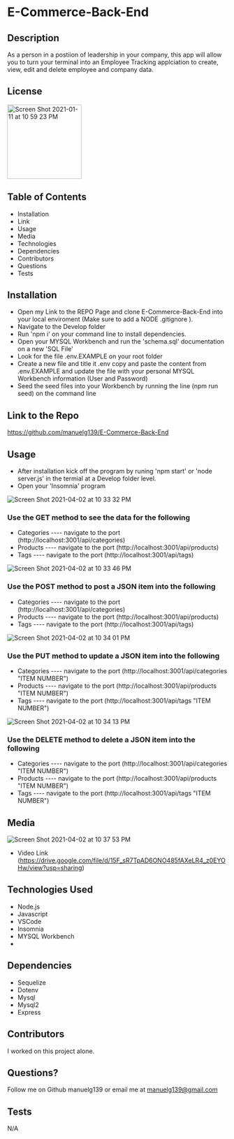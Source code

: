 # E-Commerce-Back-End

## Description

As a person in a postiion of leadership in your company, this app will allow you to turn your terminal into an Employee Tracking applciation to create, view, edit and delete employee and company data.

## License

<img width="170" alt="Screen Shot 2021-01-11 at 10 59 23 PM" src="https://img.shields.io/badge/license-MIT%20License-blue?style=flat-square">

## Table of Contents

- Installation
- Link
- Usage
- Media
- Technologies
- Dependencies
- Contributors
- Questions
- Tests

## Installation

- Open my Link to the REPO Page and clone E-Commerce-Back-End into your local enviroment (Make sure to add a NODE .gitignore ).
- Navigate to the Develop folder
- Run 'npm i' on your command line to install dependencies.
- Open your MYSQL Workbench and run the 'schema.sql' documentation on a new 'SQL File'
- Look for the file .env.EXAMPLE on your root folder
- Create a new file and title it .env copy and paste the content from .env.EXAMPLE and update the file with your personal MYSQL Workbench information (User and Password)
- Seed the seed files into your Workbench by running the line (npm run seed) on the command line

## Link to the Repo
https://github.com/manuelg139/E-Commerce-Back-End


## Usage

- After installation kick off the program by runing 'npm start' or 'node server.js' in the termial at a Develop folder level.
- Open your 'Insomnia' program



![Screen Shot 2021-04-02 at 10 33 32 PM](https://user-images.githubusercontent.com/75399668/113466804-236c1d00-9404-11eb-8fad-2fcbb9b46fa1.png)
### Use the GET method to see the data for the following

- Categories ---- navigate to the port (http://localhost:3001/api/categories)
- Products ---- navigate to the port (http://localhost:3001/api/products)
- Tags ---- navigate to the port (http://localhost:3001/api/tags)

![Screen Shot 2021-04-02 at 10 33 46 PM](https://user-images.githubusercontent.com/75399668/113466803-236c1d00-9404-11eb-9938-9d6fd0b008e1.png)
### Use the POST method to post a JSON item into the following

- Categories ---- navigate to the port (http://localhost:3001/api/categories)
- Products ---- navigate to the port (http://localhost:3001/api/products)
- Tags ---- navigate to the port (http://localhost:3001/api/tags)

![Screen Shot 2021-04-02 at 10 34 01 PM](https://user-images.githubusercontent.com/75399668/113466802-236c1d00-9404-11eb-9e51-2c1497b2ddec.png)
### Use the PUT method to update a JSON item into the following

- Categories ---- navigate to the port (http://localhost:3001/api/categories "ITEM NUMBER")
- Products ---- navigate to the port (http://localhost:3001/api/products "ITEM NUMBER")
- Tags ---- navigate to the port (http://localhost:3001/api/tags "ITEM NUMBER")

![Screen Shot 2021-04-02 at 10 34 13 PM](https://user-images.githubusercontent.com/75399668/113466801-236c1d00-9404-11eb-8fc2-8131b46530fd.png)
### Use the DELETE method to delete a JSON item into the following

- Categories ---- navigate to the port (http://localhost:3001/api/categories "ITEM NUMBER")
- Products ---- navigate to the port (http://localhost:3001/api/products "ITEM NUMBER")
- Tags ---- navigate to the port (http://localhost:3001/api/tags "ITEM NUMBER")

## Media
![Screen Shot 2021-04-02 at 10 37 53 PM](https://user-images.githubusercontent.com/75399668/113466799-22d38680-9404-11eb-9a04-73bca91f5190.png)
- Video Link (https://drive.google.com/file/d/15F_sR7TpAD6ONO485fAXeLR4_z0EYOHw/view?usp=sharing)


## Technologies Used
 - Node.js
 - Javascript
 - VSCode
 - Insomnia
 - MYSQL Workbench
 - 
## Dependencies

- Sequelize
- Dotenv
- Mysql
- Mysql2
- Express

## Contributors

I worked on this project alone.

## Questions?

Follow me on Github manuelg139 or email me at manuelg139@gmail.com

## Tests

N/A






